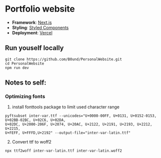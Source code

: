 # Portfolio website

- **Framework**: [Next.js](https://nextjs.org/)
- **Styling**: [Styled Components](https://styled-components.com/)
- **Deployment**: [Vercel](https://vercel.com)

## Run youself locally

```
git clone https://github.com/B0und/PersonalWebsite.git
cd PersonalWebsite
npm run dev
```

## Notes to self:

### Optimizing fonts

1. install fonttools package to limit used character range

```
pyftsubset inter-var.ttf --unicodes="U+0000-00FF, U+0131, U+0152-0153, U+02BB-02BC, U+02C6, U+02DA,
U+02DC, U+2000-206F, U+2074, U+20AC, U+2122, U+2191, U+2193, U+2212, U+2215,
U+FEFF, U+FFFD,U+2192" --output-file="inter-var-latin.ttf"
```

2. Convert ttf to woff2

`npx ttf2woff inter-var-latin.ttf inter-var-latin.woff2`
